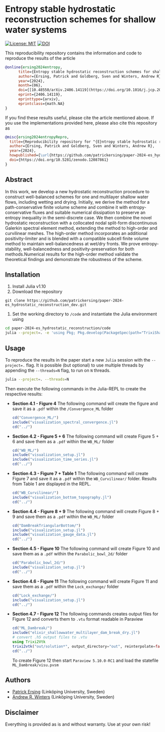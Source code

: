 # Entropy stable hydrostatic reconstruction schemes for shallow water systems

[![License: MIT](https://img.shields.io/badge/License-MIT-success.svg)](https://opensource.org/licenses/MIT)
[![DOI](https://zenodo.org/badge/DOI/10.5281/zenodo.12087861.svg)](https://doi.org/10.5281/zenodo.12087861)


This reproducibility repository contains the information and code to reproduce the results of the article 

```bibtex
@online{ersing2024entropy,
      title={Entropy stable hydrostatic reconstruction schemes for shallow water systems}, 
      author={Ersing, Patrick and Goldberg, Sven and Winters, Andrew R},
      year={2024},
      month={06},
      doi={[10.48550/arXiv.2406.14119](https://doi.org/10.1016/j.jcp.2025.113802)},
      eprint={2406.14119},
      eprinttype={arxiv},
      eprintclass={math.NA}
}
```

If you find these results useful, please cite the article mentioned above. If you use the implementations provided here, please also cite this repository as

```bibtex
@misc{ersing2024entropyRepro,
  title={Reproducibility repository for "{E}ntropy stable hydrostatic reconstruction schemes for shallow water systems"},
  author={Ersing, Patrick and Goldberg, Sven and Winters, Andrew R},
  year={2024},
  howpublished={\url{https://github.com/patrickersing/paper-2024-es_hydrostatic_reconstruction}},
  doi={https://doi.org/10.5281/zenodo.12087861}
}
```

## Abstract
In this work, we develop a new hydrostatic reconstruction procedure  to construct well-balanced schemes for one and multilayer shallow water flows, including wetting and drying. Initially, we derive the method for a path-conservative finite volume scheme and combine it with entropy-conservative fluxes and suitable numerical dissipation to preserve an entropy inequality in the semi-discrete case. We then combine the novel hydrostatic reconstruction with a collocated nodal split-form discontinuous Galerkin spectral element method, extending the method to high-order and curvilinear meshes. The high-order method incorporates an additional positivity-limiter and is blended with a compatible subcell finite volume method to maintain well-balancedness at wet/dry fronts. We prove entropy-stability, well-balancedness and positivity-preservation for both methods.Numerical results for the high-order method validate the theoretical findings and demonstrate the robustness of the scheme.

## Installation
1. Install Julia v1.10
2. Download the repository
```
git clone https://github.com/patrickersing/paper-2024-es_hydrostatic_reconstruction_dev.git
```
1. Set the working directory to `/code` and instantiate the Julia environment using
```bash
cd paper-2024-es_hydrostatic_reconstruction/code
julia --project=. -e 'using Pkg; Pkg.develop(PackageSpec(path="TrixiShallowWater.jl")); Pkg.instantiate()'
```

## Usage
To reproduce the results in the paper start a new `Julia` session with the `--project=.` flag. It is possible (but optional) to use multiple threads by appending the `--threads=N` flag, to run on `N` threads. 
```bash
julia --project=. --threads=N
```

Then execute the following commands in the Julia-REPL to create the respective results:
- **Section 4.1 - Figure 4**
    The following command will create the figure and save it as a `.pdf` within the `/Convergence_ML` folder 
    ```julia
    cd("Convergence_ML/")
    include("visualization_spectral_convergence.jl")
    cd("../")
    ```

- **Section 4.2 - Figure 5 + 6**
    The following command will create Figure 5 + 6 and save them as a `.pdf` within the `WB_ML/` folder
    ```julia
    cd("WB_ML/")
    include("visualization_setup.jl")
    include("visualization_time_series.jl")
    cd("../")
    ```

- **Section 4.3 - Figure 7 + Table 1**
    The following command will create Figure 7 and save it as a `.pdf` within the `WB_Curvilinear/` folder. Results from Table 1 are displayed in the REPL. 
    ```julia
    cd("WB_Curvilinear/")
    include("visualization_bottom_topography.jl")
    cd("../")
    ```

- **Section 4.4 - Figure 8 + 9**
    The following command will create Figure 8 + 9 and save them as a `.pdf` within the `WB_ML/` folder
    ```julia
    cd("DamBreakTriangularBottom/")
    include("visualization_setup.jl")
    include("visualization_gauge_data.jl")
    cd("../")
    ```

- **Section 4.5 - Figure 10**
    The following command will create Figure 10 and save them as a `.pdf` within the `Parabolic_bowl_2d/` folder
    ```julia
    cd("Parabolic_bowl_2d/")
    include("visualization_setup.jl")
    cd("../")
    ```

- **Section 4.6 - Figure 11**
    The following command will create Figure 11 and save them as a `.pdf` within the `Lock_exchange/` folder
    ```julia
    cd("Lock_exchange/")
    include("visualization_setup.jl")
    cd("../")
    ```
  
- **Section 4.7 - Figure 12**
    The following commands creates output files for Figure 12 and converts them to `.vtu` format readable in Paraview
    ```julia
    cd("ML_Dambreak/")
    include("elixir_shallowwater_multilayer_dam_break_dry.jl")
    # convert .h5 output files to .vtu
    using Trixi2Vtk
    trixi2vtk("out/solution*", output_directory="out", reinterpolate=false)
    cd("../")
    ```
    To create Figure 12 then start `Paraview 5.10.0-RC1` and load the statefile `ML_Dambreak/visu.pvsm`

## Authors

- [Patrick Ersing](https://liu.se/en/employee/pater53) (Linköping University, Sweden)
- [Andrew R. Winters](https://liu.se/en/employee/andwi94) (Linköping University, Sweden)

## Disclaimer

Everything is provided as is and without warranty. Use at your own risk!
